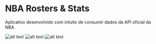 # NBA Rosters & Stats

Aplicativo desenvolvido com intuito de consumir dados da API oficial da NBA

![alt text](https://psv4.userapi.com/c848436/u259738099/docs/d6/fc86b9faabea/Screenshot_20190109-094007.png?extra=DikBxi4bjKuKku1R_mduGf6gIZ4BbwlKw7EqI75gkGM0ZbtzNXursCmDXu2XIveA1OKj4mESkVjtl6RDH57Thi2sbEpLFwzZDK9RXCrtLjEXB4BhDhZyg-uA5dT8AxPxRd-dMOwqsdN4cM0r60movw5qlg)
![alt text](https://psv4.userapi.com/c848016/u259738099/docs/d18/b4b860086555/Screenshot_20190109-094152.png?extra=GnP6hm4bUqqdGWmWc5K2HZ_L4eQ0A9KUNdtJaIp1hTLxacbvtDRaQm6QjQkZq7wU7tQQvV3To4SKGmr8kdyut-r_VqiEh7ECx2ssdPeJijG5BhtjNeaP2UOSbS4p2vKeD5yu7AXyb1YicVi91DAGzGGNYw)
![alt text](https://psv4.userapi.com/c848424/u259738099/docs/d8/a1f24147734e/Screenshot_20190109-094135.png?extra=SvmQ6b7P3ZQ9t9m6g9F6jvA_7Yukz92B311AxE31H8ULNWFXVMe4yO-2OOAR6hiEsz7GQs3endprXyNntI8CneubrkcAVKFryy9i2x6aKvsW4I0FhQUr06dpZroH07NYEfQlj4pMVfNyJsG-cFdkNvYqMg)


